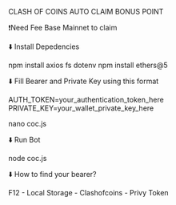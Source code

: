 CLASH OF COINS AUTO CLAIM BONUS POINT

❗️Need Fee Base Mainnet to claim

⬇️ Install Depedencies

npm install axios fs dotenv
npm install ethers@5

⬇️ Fill Bearer and Private Key using this format

AUTH_TOKEN=your_authentication_token_here
PRIVATE_KEY=your_wallet_private_key_here

nano coc.js

⬇️ Run Bot

node coc.js

⬇️ How to find your bearer? 

F12 - Local Storage - Clashofcoins - Privy Token
